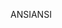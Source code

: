 <span data-ttu-id="ed369-101">ANSI</span><span class="sxs-lookup"><span data-stu-id="ed369-101">ANSI</span></span>